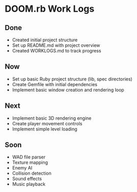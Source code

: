 # DOOM.rb Work Logs

## Done
- Created initial project structure
- Set up README.md with project overview
- Created WORKLOGS.md to track progress

## Now
- Set up basic Ruby project structure (lib, spec directories)
- Create Gemfile with initial dependencies
- Implement basic window creation and rendering loop

## Next
- Implement basic 3D rendering engine
- Create player movement controls
- Implement simple level loading

## Soon
- WAD file parser
- Texture mapping
- Enemy AI
- Collision detection
- Sound effects
- Music playback 